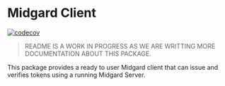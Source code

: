 # Midgard Client

[![codecov](https://codecov.io/gh/aporeto-inc/midgard-lib/branch/master/graph/badge.svg?token=kzsOlHuWo0)](https://codecov.io/gh/aporeto-inc/midgard-lib)

> README IS A WORK IN PROGRESS AS WE ARE WRITTING MORE DOCUMENTATION ABOUT THIS PACKAGE.

This package provides a ready to user Midgard client that can issue and verifies tokens using a running Midgard Server.
